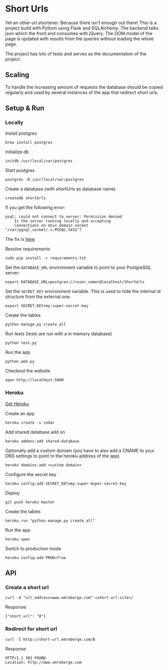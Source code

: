 Short Urls
==========

Yet an other url shortener. Because there isn't enough out there! This is a project build with Python using Flask and SQLAlchemy. The backend talks json which the front end consumes with jQuery. The DOM model of the page is updated with results from the queries without loading the whole page.

The project has lots of tests and serves as the documentation of the project.

Scaling
-------

To handle the increasing amount of requests the database should be copied regularly and used by several instances of the app that redirect short urls.

Setup & Run
-----------

### Locally

Install postgres

	brew install postgres
	
Initialize db

    initdb /usr/local/var/postgres

Start postgres

    postgres -D /usr/local/var/postgres
	
Create a database (with shortUrls as database name)

    createdb shortUrls
  
If you get the following error:

    psql: could not connect to server: Permission denied
        Is the server running locally and accepting
        connections on Unix domain socket "/var/pgsql_socket/.s.PGSQL.5432"?

The fix is [here](http://nextmarvel.net/blog/2011/09/brew-install-postgresql-on-os-x-lion/)
	
Resolve requirements

    sudo pip install -r requirements.txt
			
Set the `DATABASE_URL` environment variable to point to your PostgreSQL server:

    export DATABASE_URL=postgres://<user_name>@localhost/ShortUrls
    
Set the `SECRET_KEY` environment variable. This is used to hide the internal id structure from the external one.

    export SECRET_KEY=my-super-secret-key
    
Create the tables

    python manage.py create_all

Run tests (tests are run with a in memory database)

    python test.py

Run the app

    python web.py
	
Checkout the website

    open http://localhost:5000

### Heroku
	
[Get Heroku](https://devcenter.heroku.com/articles/quickstart)

Create an app

    heroku create -s cedar

Add shared database add on

    heroku addons:add shared-database
    
Optionally add a custom domain (you have to also add a CNAME to your DNS settings to point to the heroku address of the app)

    heroku domains:add <custom domain>
    
Configure the secret key

    heroku config:add SECRET_KEY=my-super-duper-secret-key

Deploy

    git push heroku master
  
Create the tables

    heroku run "python manage.py create_all"
  
Run the app

    heroku open
  
Switch to production mode

    heroku config:add PROD=True
  
API
---

### Create a short url

    curl -d "url_address=www.emreberge.com" <short-url-site>/

Response:
    
    {"short_url": "B"}

### Redirect for short url

    curl -I http://short-url.emreberge.com/B

Response:
    
    HTTP/1.1 302 FOUND
    Location: http://www.emreberge.com

